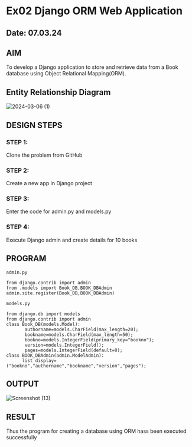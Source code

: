 # Ex02 Django ORM Web Application
## Date: 07.03.24

## AIM
To develop a Django application to store and retrieve data from a Book database using Object Relational Mapping(ORM).

## Entity Relationship Diagram 
![2024-03-06 (1)](https://github.com/IMRAAN2005/ORM/assets/149347407/fadc2b52-57df-413b-991c-8bb3deb2e154)



## DESIGN STEPS

### STEP 1:
Clone the problem from GitHub

### STEP 2:
Create a new app in Django project

### STEP 3:
Enter the code for admin.py and models.py

### STEP 4:
Execute Django admin and create details for 10 books

## PROGRAM
```
admin.py

from django.contrib import admin
from .models import Book_DB,BOOK_DBAdmin
admin.site.register(Book_DB,BOOK_DBAdmin)

models.py

from django.db import models
from django.contrib import admin
class Book_DB(models.Model):
       authorname=models.CharField(max_length=20);
       bookname=models.CharField(max_length=50);
       bookno=models.IntegerField(primary_key="bookno");
       version=models.IntegerField();
       pages=models.IntegerField(default=0);
class BOOK_DBAdmin(admin.ModelAdmin):
      list_display=("bookno","authorname","bookname","version","pages");
```

## OUTPUT

![Screenshot (13)](https://github.com/IMRAAN2005/ORM/assets/149347407/8b922e8e-ca03-40f0-a7e6-b3bb9978fbc6)


## RESULT
Thus the program for creating a database using ORM hass been executed successfully
